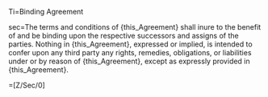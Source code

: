 Ti=Binding Agreement

sec=The terms and conditions of {this_Agreement} shall inure to the benefit of and be binding upon the respective successors and assigns of the parties.  Nothing in {this_Agreement}, expressed or implied, is intended to confer upon any third party any rights, remedies, obligations, or liabilities under or by reason of {this_Agreement}, except as expressly provided in {this_Agreement}.

=[Z/Sec/0]

